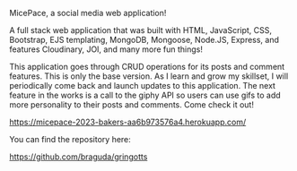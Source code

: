 MicePace, a social media web application!

A full stack web application that was built with HTML, JavaScript, CSS, Bootstrap, EJS templating, MongoDB, Mongoose, Node.JS, Express, and features Cloudinary, JOI, and many more fun things!

This application goes through CRUD operations for its posts and comment features. This is only the base version. As I learn and grow my skillset, I will periodically come back and launch updates to this application. The next feature in the works is a call to the giphy API so users can use gifs to add more personality to their posts and comments. Come check it out!

https://micepace-2023-bakers-aa6b973576a4.herokuapp.com/

You can find the repository here: 

https://github.com/braguda/gringotts